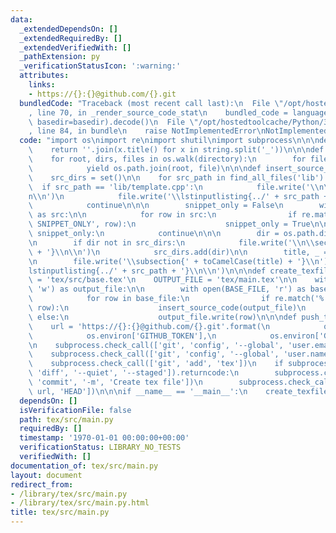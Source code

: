 ```yaml
---
data:
  _extendedDependsOn: []
  _extendedRequiredBy: []
  _extendedVerifiedWith: []
  _pathExtension: py
  _verificationStatusIcon: ':warning:'
  attributes:
    links:
    - https://{}:{}@github.com/{}.git
  bundledCode: "Traceback (most recent call last):\n  File \"/opt/hostedtoolcache/Python/3.8.5/x64/lib/python3.8/site-packages/onlinejudge_verify/documentation/build.py\"\
    , line 70, in _render_source_code_stat\n    bundled_code = language.bundle(stat.path,\
    \ basedir=basedir).decode()\n  File \"/opt/hostedtoolcache/Python/3.8.5/x64/lib/python3.8/site-packages/onlinejudge_verify/languages/python.py\"\
    , line 84, in bundle\n    raise NotImplementedError\nNotImplementedError\n"
  code: "import os\nimport re\nimport shutil\nimport subprocess\n\n\ndef toCamelCase(string):\n\
    \    return ''.join(x.title() for x in string.split('_'))\n\n\ndef find_all_files(directory):\n\
    \    for root, dirs, files in os.walk(directory):\n        for file in files:\n\
    \            yield os.path.join(root, file)\n\n\ndef insert_source_code(file):\n\
    \    src_dirs = set()\n\n    for src_path in find_all_files('lib'):\n\n      \
    \  if src_path == 'lib/template.cpp':\n            file.write('\\n\\section{Template}\\\
    n\\n')\n            file.write('\\lstinputlisting{../' + src_path + '}\\n\\n')\n\
    \            continue\n\n\n        snippet_only = False\n        with open(src_path,'r')\
    \ as src:\n\n            for row in src:\n                if re.match('#define\
    \ SNIPPET_ONLY', row):\n                    snippet_only = True\n\n        if\
    \ snippet_only:\n            continue\n\n\n        dir = os.path.dirname(src_path)[len('lib/'):]\n\
    \n        if dir not in src_dirs:\n            file.write('\\n\\section{' + toCamelCase(dir)\
    \ + '}\\n\\n')\n            src_dirs.add(dir)\n\n        title, _ = os.path.splitext(os.path.basename(src_path))\n\
    \n        file.write('\\subsection{' + toCamelCase(title) + '}\\n')\n        file.write('\\\
    lstinputlisting{../' + src_path + '}\\n\\n')\n\n\ndef create_texfile():\n    BASE_FILE\
    \ = 'tex/src/base.tex'\n    OUTPUT_FILE = 'tex/main.tex'\n\n    with open(OUTPUT_FILE,\
    \ 'w') as output_file:\n\n        with open(BASE_FILE, 'r') as base_file:\n\n\
    \            for row in base_file:\n                if re.match('% insert here',\
    \ row):\n                    insert_source_code(output_file)\n               \
    \ else:\n                    output_file.write(row)\n\n\ndef push_to_master():\n\
    \    url = 'https://{}:{}@github.com/{}.git'.format(\n            os.environ['GITHUB_ACTOR'],\n\
    \            os.environ['GITHUB_TOKEN'],\n            os.environ['GITHUB_REPOSITORY'])\n\
    \n    subprocess.check_call(['git', 'config', '--global', 'user.email', 'noreply@github.com'])\n\
    \    subprocess.check_call(['git', 'config', '--global', 'user.name', 'GitHub'])\n\
    \    subprocess.check_call(['git', 'add', 'tex'])\n    if subprocess.run(['git',\
    \ 'diff', '--quiet', '--staged']).returncode:\n        subprocess.check_call(['git',\
    \ 'commit', '-m', 'Create tex file'])\n        subprocess.check_call(['git', 'push',\
    \ url, 'HEAD'])\n\n\nif __name__ == '__main__':\n    create_texfile()\n    push_to_master()\n"
  dependsOn: []
  isVerificationFile: false
  path: tex/src/main.py
  requiredBy: []
  timestamp: '1970-01-01 00:00:00+00:00'
  verificationStatus: LIBRARY_NO_TESTS
  verifiedWith: []
documentation_of: tex/src/main.py
layout: document
redirect_from:
- /library/tex/src/main.py
- /library/tex/src/main.py.html
title: tex/src/main.py
---
```

